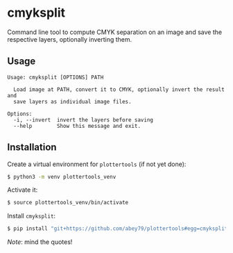 # cmyksplit

Command line tool to compute CMYK separation on an image and save the respective layers, optionally inverting them.

## Usage

```
Usage: cmyksplit [OPTIONS] PATH

  Load image at PATH, convert it to CMYK, optionally invert the result and
  save layers as individual image files.

Options:
  -i, --invert  invert the layers before saving
  --help        Show this message and exit.

```


## Installation

Create a virtual environment for `plottertools` (if not yet done):

```bash
$ python3 -m venv plottertools_venv
```

Activate it:

```bash
$ source plottertools_venv/bin/activate
```

Install `cmyksplit`:

```bash
$ pip install "git+https://github.com/abey79/plottertools#egg=cmyksplit&subdirectory=cmyksplit"
```

*Note*: mind the quotes! 
